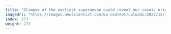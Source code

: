 ```yaml
---
title: "Glimpse of the earliest supernovae could reveal our cosmic origins"
imageUrl: "https://images.newscientist.com/wp-content/uploads/2023/12/14145539/SEI_184045393.jpg?width=788"
index: 273
weight: 273
---
```

